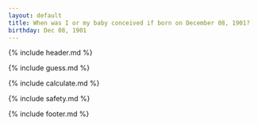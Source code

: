 ```yaml
---
layout: default
title: When was I or my baby conceived if born on December 08, 1901?
birthday: Dec 08, 1901
---
```


{% include header.md %}

{% include guess.md %}

{% include calculate.md %}

{% include safety.md %}

{% include footer.md %}



